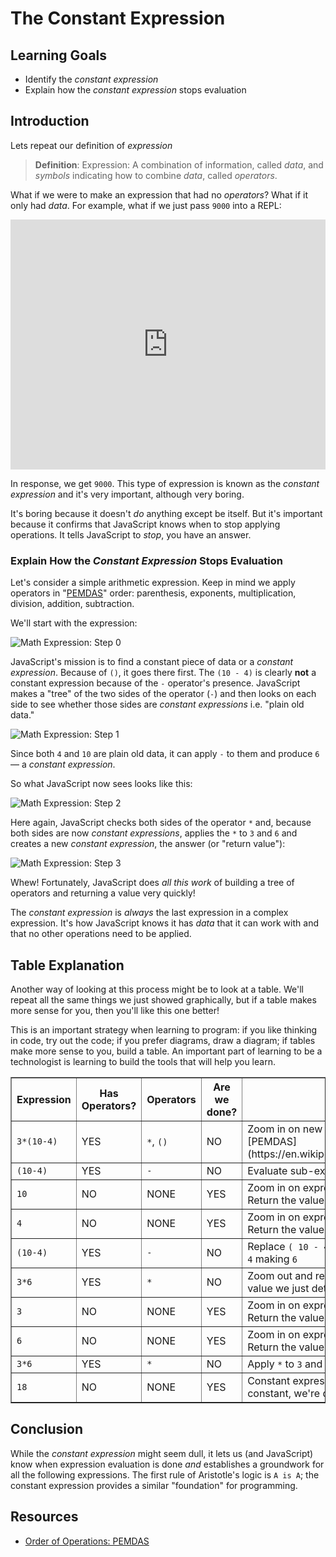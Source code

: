 # The Constant Expression

## Learning Goals

* Identify the _constant expression_
* Explain how the _constant expression_ stops evaluation

## Introduction

Lets repeat our definition of _expression_

> **Definition**: Expression: A combination of information, called _data_, and _symbols_ indicating how to combine _data_, called _operators_.

What if we were to make an expression that had no _operators_? What if it only
had _data_. For example, what if we just pass `9000` into a REPL:

<iframe height="400px" width="100%" src="https://repl.it/@MaxwellBenton2/FlatPrimaryLanservers?lite=true" scrolling="no" frameborder="no" allowtransparency="true" allowfullscreen="true" sandbox="allow-forms allow-pointer-lock allow-popups allow-same-origin allow-scripts allow-modals"></iframe>

In response, we get `9000`. This type of expression is known as the _constant
expression_ and it's very important, although very boring.

It's boring because it doesn't _do_ anything except be itself. But it's
important because it confirms that JavaScript knows when to stop applying
operations. It tells JavaScript to _stop_, you have an answer.

### Explain How the _Constant Expression_ Stops Evaluation

Let's consider a simple arithmetic expression. Keep in mind we apply operators
in "[PEMDAS][]" order: parenthesis, exponents, multiplication, division,
addition, subtraction.

We'll start with the expression:

![Math Expression: Step 0](https://curriculum-content.s3.amazonaws.com/phase-0/the-constant-expression/Image_54_Step0.png)

JavaScript's mission is to find a constant piece of data or a _constant
expression_. Because of `()`, it goes there first. The `(10 - 4)` is clearly
**not** a constant expression because of the `-` operator's presence. JavaScript
makes a "tree" of the two sides of the operator (`-`) and then looks on each
side to see whether those sides are _constant expressions_ i.e. "plain old
data."

![Math Expression: Step 1](https://curriculum-content.s3.amazonaws.com/phase-0/the-constant-expression/Image_54_Step1.5.png)

Since both `4` and `10` are plain old data, it can apply `-` to them and produce
`6` &mdash; a _constant expression_.

So what JavaScript now sees looks like this:

![Math Expression: Step 2](https://curriculum-content.s3.amazonaws.com/phase-0/the-constant-expression/Image_54_Step4.png)

Here again, JavaScript checks both sides of the operator `*` and, because both
sides are now _constant expressions_, applies the `*` to `3` and `6` and creates
a new _constant expression_, the answer (or "return value"):

![Math Expression: Step 3](https://curriculum-content.s3.amazonaws.com/phase-0/the-constant-expression/Image_54_Step5.png)

Whew! Fortunately, JavaScript does _all this work_ of building a tree of
operators and returning a value very quickly!

The _constant expression_ is _always_ the last expression in a complex
expression. It's how JavaScript knows it has _data_ that it can work with and
that no other operations need to be applied.

## Table Explanation

Another way of looking at this process might be to look at a table. We'll repeat
all the same things we just showed graphically, but if a table makes more sense
for you, then you'll like this one better!

This is an important strategy when learning to program: if you like thinking in
code, try out the code; if you prefer diagrams, draw a diagram; if tables make
more sense to you, build a table. An important part of learning to be a
technologist is learning to build the tools that will help you learn.

<table border="1" cellpadding="4" cellspacing="0">
  <tr>
    <th>Expression</th>
    <th>Has Operators?</th>
    <th>Operators</th>
    <th>Are we done?</th>
    <th>Next Step</th>
  </tr>
  
  <tr>
    <td><code>3*(10-4)</code></td>
    <td>YES</td>
    <td><code>*</code>, <code>()</code></td>
    <td>NO</td>
    <td>Zoom in on new sub-expression in <code>()</code> because of [PEMDAS](https://en.wikipedia.org/wiki/Order_of_operations)</td>
  </tr>
  <tr>
    <td><code>(10-4)</code></td>
    <td>YES</td>
    <td><code>-</code></td>
    <td>NO</td>
    <td>Evaluate sub-expressions</td>
  </tr>
  <tr>
    <td><code>10</code></td>
    <td>NO</td>
    <td>NONE</td>
    <td>YES</td>
    <td>Zoom in on expression <code>10</code>. Constant expression! Return the value of the constant, we're done!</td>
  </tr>
  <tr>
    <td><code>4</code></td>
    <td>NO</td>
    <td>NONE</td>
    <td>YES</td>
    <td>Zoom in on expression <code>4</code>. Constant expression! Return the value of the constant, we're done!</td>
  </tr>
  <tr>
    <td><code>(10-4)</code></td>
    <td>YES</td>
    <td><code>-</code></td>
    <td>NO</td>
    <td>Replace <code>( 10 - 4 )</code> with application of <code>-</code> to <code>10</code> and <code>4</code> making <code>6</code></td>
  </tr>
  <tr>
    <td><code>3*6</code></td>
    <td>YES</td>
    <td><code>*</code></td>
    <td>NO</td>
    <td>Zoom out and replace the sub-expression with its value we just determined</td>
  </tr>
  <tr>
    <td><code>3</code></td>
    <td>NO</td>
    <td>NONE</td>
    <td>YES</td>
    <td>Zoom in on expression <code>3</code>. Constant expression! Return the value of the constant, we're done!</td>
  </tr>
  <tr>
    <td><code>6</code></td>
    <td>NO</td>
    <td>NONE</td>
    <td>YES</td>
    <td>Zoom in on expression <code>6</code>. Constant expression! Return the value of the constant, we're done!</td>
  </tr>
  <tr>
    <td><code>3*6</code></td>
    <td>YES</td>
    <td><code>*</code></td>
    <td>NO</td>
    <td>Apply <code>*</code> to <code>3</code> and <code>6</code> making <code>18</code></td>
  </tr>
  <tr>
    <td><code>18</code></td>
    <td>NO</td>
    <td>NONE</td>
    <td>YES</td>
    <td>Constant expression! Return the value of the constant, we're done!</td>
  </tr>
</table>

## Conclusion

While the _constant expression_ might seem dull, it lets us (and JavaScript)
know when expression evaluation is done _and_ establishes a groundwork for all
the following expressions. The first rule of Aristotle's logic is `A is A`; the
constant expression provides a similar "foundation" for programming.

## Resources

* [Order of Operations: PEMDAS](https://www.mathsisfun.com/operation-order-pemdas.html)

[pemdas]: https://en.wikipedia.org/wiki/Order_of_operations
